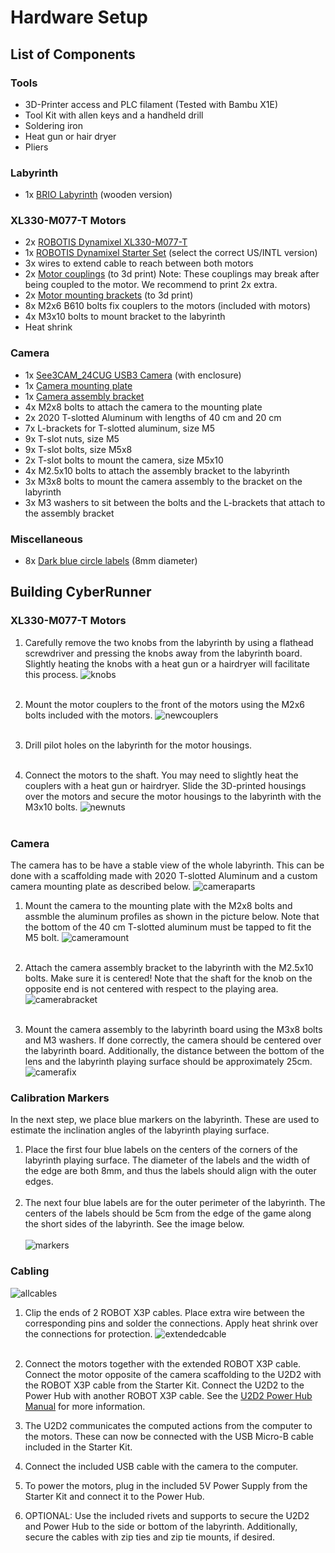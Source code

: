 Hardware Setup
=====

## List of Components

### Tools
* 3D-Printer access and PLC filament (Tested with Bambu X1E)
* Tool Kit with allen keys and a handheld drill
* Soldering iron
* Heat gun or hair dryer
* Pliers

### Labyrinth
<!-- * 1x [BRIO Labyrinth](https://www.brio.us/en-US/products/games/labyrinth-game-63400000) (wooden version) -->
* 1x <a href="https://www.brio.us/en-US/products/games/labyrinth-game-63400000" target="_blank">BRIO Labyrinth</a> (wooden version)

### XL330-M077-T Motors 
* 2x <a href="https://www.robotis.us/dynamixel-xl330-m077-t/" target="_blank">ROBOTIS Dynamixel XL330-M077-T</a>
* 1x <a href="https://www.robotis.us/dynamixel-starter-set-us/" target="_blank">ROBOTIS Dynamixel Starter Set</a> (select the correct US/INTL version)
* 3x wires to extend cable to reach between both motors
* 2x <a href="https://github.com/ckoethz/cyberrunner_docs_md/blob/main/assets/motors/motor_shaft_coupler.step" target="_blank">Motor couplings</a> (to 3d print)
    Note: These couplings may break after being coupled to the motor. We recommend to print 2x extra.
* 2x <a href="https://github.com/ckoethz/cyberrunner_docs_md/blob/main/assets/motors/motor_mounting_bracket.step" target="_blank">Motor mounting brackets</a> (to 3d print)
* 8x M2x6 B610 bolts fix couplers to the motors (included with motors)
* 4x M3x10 bolts to mount bracket to the labyrinth
* Heat shrink

<!-- !!! hint "To Do"

    Update 3D printed parts file to the new ones, including photos! -->

<!-- ### MX-12W Motors (Option 2)

!!! warning "Disclaimer"

    The Dynamixel MX-12W motors have been discontinued. 

* 2x <a href="https://www.robotis.us/dynamixel-mx-12w/" target="_blank">ROBOTIS Dynamixel MX-12W Motors</a>
* 1x <a href="https://www.robotis.us/dynamixel-starter-set-us/" target="_blank">ROBOTIS Dynamixel Starter Set</a> (select the correct US/INTL version)
* 3x wires to extend cable to reach between both motors
* 2x <a href="https://github.com/ckoethz/cyberrunner_docs_md/blob/main/assets/brio_coupler.stp" target="_blank">Motor couplings</a> (to 3d print)
* 2x <a href="https://github.com/ckoethz/cyberrunner_docs_md/blob/main/assets/brio_motor_l.stp" target="_blank">Motor mounting brackets</a> (to 3d print)
* 8x M2x6 B610 bolts fix couplers to the motors (included with motors)
* 8x M2x8 B610 bolts to hold motor into the bracket (included with motors)
* 4x wood screws to mount bracket to the labyrinth (size)
* 4x plastic washers to space bracket from labyrinth -->

### Camera
* 1x <a href="https://www.e-consystems.com/industrial-cameras/ar0234-usb3-global-shutter-camera.asp#" target="_blank">See3CAM_24CUG USB3 Camera</a> (with enclosure)
* 1x <a href="https://github.com/ckoethz/cyberrunner_docs_md/blob/main/assets/camera/camera_mounting_plate.STEP" target="_blank">Camera mounting plate</a> 
* 1x <a href="https://github.com/ckoethz/cyberrunner_docs_md/blob/main/assets/camera/camera_assembly_mount.step" target="_blank">Camera assembly bracket</a>
* 4x M2x8 bolts to attach the camera to the mounting plate
* 2x 2020 T-slotted Aluminum with lengths of 40 cm and 20 cm
* 7x L-brackets for T-slotted aluminum, size M5
* 9x T-slot nuts, size M5
* 9x T-slot bolts, size M5x8
* 2x T-slot bolts to mount the camera, size M5x10
* 4x M2.5x10 bolts to attach the assembly bracket to the labyrinth
* 3x M3x8 bolts to mount the camera assembly to the bracket on the labyrinth
* 3x M3 washers to sit between the bolts and the L-brackets that attach to the assembly bracket

### Miscellaneous
* 8x <a href="https://www.herma.co.uk/office-home/product/colour-dots-small-pack-1833/" target="_blank">Dark blue circle labels</a> (8mm diameter)

## Building CyberRunner

###  XL330-M077-T Motors

1. Carefully remove the two knobs from the labyrinth by using a flathead screwdriver and pressing the knobs away from the labyrinth board. Slightly heating the knobs with a heat gun or a hairdryer will facilitate this process.
![knobs](img/knobs.jpg)
<br><br>

2. Mount the motor couplers to the front of the motors using the M2x6 bolts included with the motors.
![newcouplers](img/newcouplings.jpg)
<br><br>

3. Drill pilot holes on the labyrinth for the motor housings. 
<br><br>

4. Connect the motors to the shaft. You may need to slightly heat the couplers with a heat gun or hairdryer. Slide the 3D-printed housings over the motors and secure the motor housings to the labyrinth with the M3x10 bolts.
![newnuts](img/newhousing.jpg)
<br><br>

<!-- ###  MX-12W Motors (Option 2)

!!! warning "Disclaimer"

    The Dynamixel MX-12W motors have been discontinued. Instructions for the Dynamizel XL330-M077-T motors are above.

1. Carefully remove the two knobs from the labyrinth by using a flathead screwdriver and pressing the knobs away from the labyrinth board. Slightly heating the knobs with a heat gun or a hairdryer will facilitate this process.
![knobs](img/knobs.jpg)
<br><br>

2. Mount the motor couplers to the front of the motors using the M2x6 bolts included with the motors.
![couplers](img/couplers.jpg)
<br><br>

3. Insert the included nuts on the underside of the motors.
![nuts](img/nuts.jpg)
<br><br>

4. Mount the included mounting frames of the motors to the 3d-printed mounting brackets using the included M2x6 bolts and nuts.
![brackets](img/brackets.jpg)
<br><br>

5. Attach the motors to the mounting frames using the included M2x6 bolts.
![motorframe](img/motorframe.jpg)
<br><br>

6. Press both motor couplers over the labyrinth shafts. You may need to slightly heat the couplers with a heat gun or hairdryer. Then, fix the motors to the labyrinth by using the M2.5x10 wood screws.
![motorfix](img/motorfix.jpg) -->


### Camera

The camera has to be have a stable view of the whole labyrinth. This can be done with a scaffolding made with 2020 T-slotted Aluminum and a custom camera mounting plate as described below.
![cameraparts](img/camera_scaffolding_parts.jpg)


1. Mount the camera to the mounting plate with the M2x8 bolts and assmble the aluminum profiles as shown in the picture below. Note that the bottom of the 40 cm T-slotted aluminum must be tapped to fit the M5 bolt.
![cameramount](img/cameramountnew.jpg)
<br><br>

2. Attach the camera assembly bracket to the labyrinth with the M2.5x10 bolts. Make sure it is centered! Note that the shaft for the knob on the opposite end is not centered with respect to the playing area.
![camerabracket](img/camera_bracket.jpg)
<br><br>

3. Mount the camera assembly to the labyrinth board using the M3x8 bolts and M3 washers. If done correctly, the camera should be centered over the labyrinth board. Additionally, the distance between the bottom of the lens and the labyrinth playing surface should be approximately 25cm.
![camerafix](img/camerafixnew.jpg) 

<!-- !!! Warning

    Ensure that the wood screws do not interfere with the motion of the labyrinth playing surface!(TODO photo - also update photo with correct side of labyrinth) -->

### Calibration Markers

In the next step, we place blue markers on the labyrinth. These are used to estimate the inclination angles of the labyrinth playing surface.

1. Place the first four blue labels on the centers of the corners of the labyrinth playing surface. The diameter of the labels and the width of the edge are both 8mm, and thus the labels should align with the outer edges. 
<br><br>
2. The next four blue labels are for the outer perimeter of the labyrinth. The centers of the labels should be 5cm from the edge of the game along the short sides of the labyrinth. See the image below. 
<br><br>
![markers](img/markers.jpg)

### Cabling

![allcables](img/all_cabling.jpg)


1. Clip the ends of 2 ROBOT X3P cables. Place extra wire between the corresponding pins and solder the connections. Apply heat shrink over the connections for protection.
![extendedcable](img/extended_cable.jpg)
<br><br>

2. Connect the motors together with the extended ROBOT X3P cable. Connect the motor opposite of the camera scaffolding to the U2D2 with the ROBOT X3P cable from the Starter Kit. Connect the U2D2 to the Power Hub with another ROBOT X3P cable. See the <a href="https://emanual.robotis.com/docs/en/parts/interface/u2d2_power_hub/" target="_blank">U2D2 Power Hub Manual</a> for more information.


3. The U2D2 communicates the computed actions from the computer to the motors. These can now be connected with the USB Micro-B cable included in the Starter Kit.


4. Connect the included USB cable with the camera to the computer.


4. To power the motors, plug in the included 5V Power Supply from the Starter Kit and connect it to the Power Hub.


5. OPTIONAL: Use the included rivets and supports to secure the U2D2 and Power Hub to the side or bottom of the labyrinth. Additionally, secure the cables with zip ties and zip tie mounts, if desired. 
<!-- (TODO photo) -->
